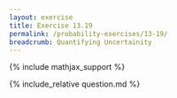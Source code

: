 ```yaml
---
layout: exercise
title: Exercise 13.19
permalink: /probability-exercises/13-19/
breadcrumb: Quantifying Uncertainity
---
```


{% include mathjax_support %}

<div><i class="arrow-up loader" data-chapter="probability-exercises" data-exercise="ex_19" data-rating="0"></i></div>
{% include_relative question.md %}
